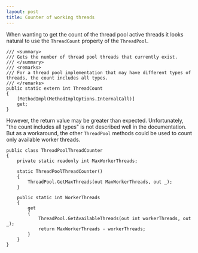 ```yaml
---
layout: post
title: Counter of working threads 
---
```


When wanting to get the count of the thread pool active threads it looks natural to use the <code>ThreadCount</code> property of the <code>ThreadPool</code>.

<pre><code class="language-cs">/// &lt;summary&gt;
/// Gets the number of thread pool threads that currently exist.
/// &lt;/summary&gt;
/// &lt;remarks&gt;
/// For a thread pool implementation that may have different types of threads, the count includes all types.
/// &lt;/remarks&gt;
public static extern int ThreadCount
{
    [MethodImpl(MethodImplOptions.InternalCall)]
    get;
}
</code></pre>

However, the return value may be greater than expected. Unfortunately, "the count includes all types" is not described well in the documentation. But as a workaround, the other <code>ThreadPool</code> methods could be used to count only available worker threads.

<pre><code class="language-cs">public class ThreadPoolThreadCounter
{
    private static readonly int MaxWorkerThreads;

    static ThreadPoolThreadCounter()
    {
        ThreadPool.GetMaxThreads(out MaxWorkerThreads, out _);
    }

    public static int WorkerThreads
    {
        get
        {
            ThreadPool.GetAvailableThreads(out int workerThreads, out _);
            return MaxWorkerThreads - workerThreads;
        }
    }
}</code></pre>